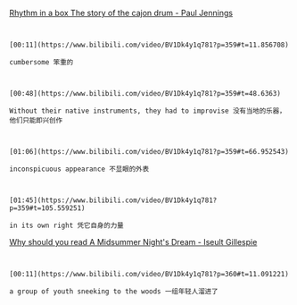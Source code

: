 [Rhythm in a box The story of the cajon drum - Paul Jennings](https://www.bilibili.com/video/BV1Dk4y1q781?p=359)

```ad-note


[00:11](https://www.bilibili.com/video/BV1Dk4y1q781?p=359#t=11.856708)

cumbersome 笨重的

```

```ad-note


[00:48](https://www.bilibili.com/video/BV1Dk4y1q781?p=359#t=48.6363)

Without their native instruments, they had to improvise 没有当地的乐器，他们只能即兴创作

```

```ad-note


[01:06](https://www.bilibili.com/video/BV1Dk4y1q781?p=359#t=66.952543)

inconspicuous appearance 不显眼的外表

```

```ad-note


[01:45](https://www.bilibili.com/video/BV1Dk4y1q781?p=359#t=105.559251)

in its own right 凭它自身的力量

```

[Why should you read A Midsummer Night's Dream - Iseult Gillespie](https://www.bilibili.com/video/BV1Dk4y1q781?p=360)

```ad-note


[00:11](https://www.bilibili.com/video/BV1Dk4y1q781?p=360#t=11.091221)

a group of youth sneeking to the woods 一组年轻人溜进了

```

```ad-note



```